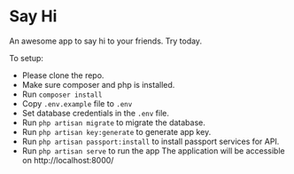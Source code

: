 # Say Hi

An awesome app to say hi to your friends. Try today.

To setup:
- Please clone the repo.
- Make sure composer and php is installed.
- Run `composer install`
- Copy `.env.example` file to `.env`
- Set database credentials in the `.env` file.
- Run `php artisan migrate` to migrate the database.
- Run `php artisan key:generate` to generate app key.
- Run `php artisan passport:install` to install passport services for API.
- Run `php artisan serve` to run the app
The application will be accessible on http://localhost:8000/
